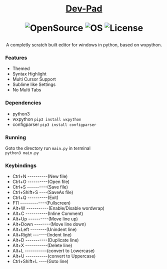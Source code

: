 <h1 align="center">

[Dev-Pad](https://github.com/devallabharath/Dev-pad)

![OpenSource](https://img.shields.io/badge/OpenSource-Yes-green)
![OS](https://img.shields.io/badge/OS-Multi-blue)
![License](https://img.shields.io/badge/License-GPL2-yellow)

</h1>

<p align="center">
A completly scratch built editor for windows in python, based on wxpython.<br>
</p>


### Features
* Themed
* Syntax Highlight
* Multi Cursor Support
* Sublime like Settings
* No Multi Tabs


### Dependencies
* python3
* wxpython <code>pip3 install wxpython</code>
* configparser <code>pip3 install configparser</code>


### Running
Goto the directory run <code>main.py</code> in terminal <br>
<code>python3 main.py</code>

### Keybindings
* Ctrl+N ----------(New file)
* Ctrl+O ----------(Open file)
* Ctrl+S ----------(Save file)
* Ctrl+Shift+S ----(SaveAs file)
* Ctrl+Q ----------(Exit)
* F11 -------------(Fullscreen)
* Alt+W -----------(Enable/Disable wordwrap)
* Alt+C -----------(Inline Comment)
* Alt+Up ----------(Move line up)
* Alt+Down --------(Move line down)
* Alt+Left --------(Unindent line)
* Alt+Right -------(Indent line)
* Alt+D -----------(Duplicate line)
* Alt+X -----------(Delete line)
* Alt+L -----------(convert to Lowercase)
* Alt+U -----------(convert to Uppercase)
* Ctrl+Shift+L ----(Goto line)

